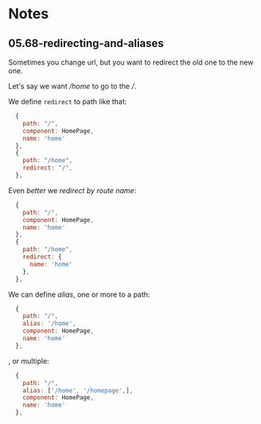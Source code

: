 # Notes

## 05.68-redirecting-and-aliases

Sometimes you change url, but you want to redirect the old one to the new one.

Let's say we want _/home_ to go to the _/_.

We define `redirect` to path like that:

```js
  {
    path: "/",
    component: HomePage,
    name: 'home'
  },
  {
    path: "/home",
    redirect: "/",
  },
```

Even _better_ we _redirect by route name_:

```js
  {
    path: "/",
    component: HomePage,
    name: 'home'
  },
  {
    path: "/home",
    redirect: {
      name: 'home'
    },
  },
```

We can define _alias_, one or more to a path:

```js
  {
    path: "/",
    alias: '/home',
    component: HomePage,
    name: 'home'
  },
```

, or multiple:

```js
  {
    path: "/",
    alias: ['/home', '/homepage',],
    component: HomePage,
    name: 'home'
  },
```

